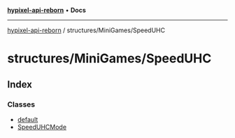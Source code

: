 [**hypixel-api-reborn**](../../../README.md) • **Docs**

***

[hypixel-api-reborn](../../../modules.md) / structures/MiniGames/SpeedUHC

# structures/MiniGames/SpeedUHC

## Index

### Classes

- [default](classes/default.md)
- [SpeedUHCMode](classes/SpeedUHCMode.md)

